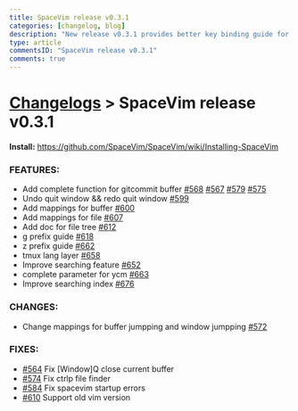 ```yaml
---
title: SpaceVim release v0.3.1
categories: [changelog, blog]
description: "New release v0.3.1 provides better key binding guide for buffer and file, including z and g prefix guide."
type: article
commentsID: "SpaceVim release v0.3.1"
comments: true
---
```


# [Changelogs](../development#changelog) > SpaceVim release v0.3.1

**Install:**  https://github.com/SpaceVim/SpaceVim/wiki/Installing-SpaceVim

### FEATURES:

- Add complete function for gitcommit buffer [#568](https://github.com/SpaceVim/SpaceVim/pull/#568) [#567](https://github.com/SpaceVim/SpaceVim/pull/#567) [#579](https://github.com/SpaceVim/SpaceVim/pull/#579) [#575](https://github.com/SpaceVim/SpaceVim/pull/#575) 
- Undo quit window && redo quit window [#599](https://github.com/SpaceVim/SpaceVim/pull/#599) 
- Add mappings for buffer [#600](https://github.com/SpaceVim/SpaceVim/pull/#600) 
- Add mappings for file [#607](https://github.com/SpaceVim/SpaceVim/pull/#607) 
- Add doc for file tree [#612](https://github.com/SpaceVim/SpaceVim/pull/#612) 
- g prefix guide [#618](https://github.com/SpaceVim/SpaceVim/pull/#618) 
- z prefix guide [#662](https://github.com/SpaceVim/SpaceVim/pull/#662) 
- tmux lang layer [#658](https://github.com/SpaceVim/SpaceVim/pull/#658) 
- Improve searching feature [#652](https://github.com/SpaceVim/SpaceVim/pull/#652) 
- complete parameter for ycm [#663](https://github.com/SpaceVim/SpaceVim/pull/#663) 
- Improve searching index [#676](https://github.com/SpaceVim/SpaceVim/pull/#676) 


### CHANGES:

- Change mappings for buffer jumpping and window jumpping [#572](https://github.com/SpaceVim/SpaceVim/pull/#572) 

### FIXES:

- [#564](https://github.com/SpaceVim/SpaceVim/pull/#564) Fix [Window]Q close current buffer
- [#574](https://github.com/SpaceVim/SpaceVim/pull/#574) Fix ctrlp file finder
- [#584](https://github.com/SpaceVim/SpaceVim/pull/#584) Fix spacevim startup errors
- [#610](https://github.com/SpaceVim/SpaceVim/pull/#610) Support old vim version


